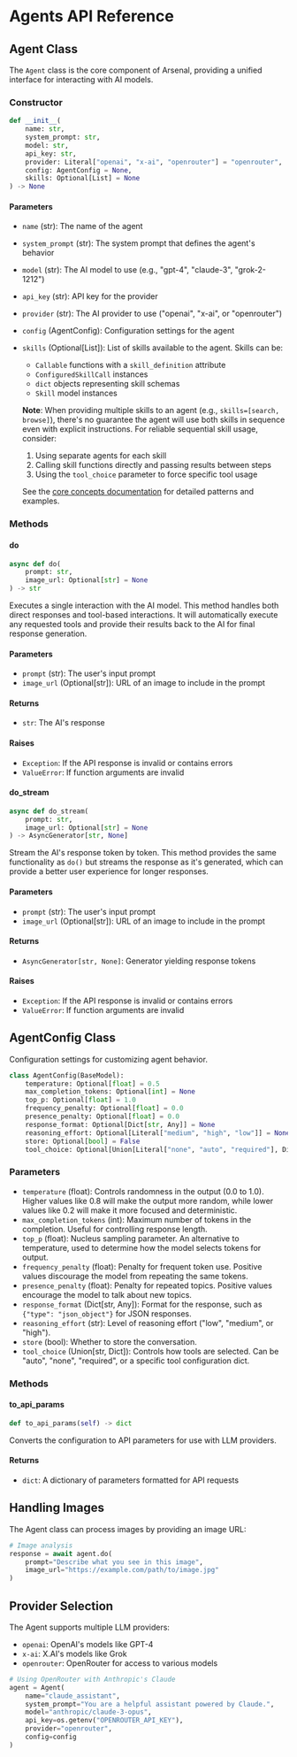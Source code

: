 # Agents API Reference

## Agent Class

The `Agent` class is the core component of Arsenal, providing a unified interface for interacting with AI models.

### Constructor

```python
def __init__(
    name: str,
    system_prompt: str,
    model: str,
    api_key: str,
    provider: Literal["openai", "x-ai", "openrouter"] = "openrouter",
    config: AgentConfig = None,
    skills: Optional[List] = None
) -> None
```

#### Parameters

- `name` (str): The name of the agent
- `system_prompt` (str): The system prompt that defines the agent's behavior
- `model` (str): The AI model to use (e.g., "gpt-4", "claude-3", "grok-2-1212")
- `api_key` (str): API key for the provider
- `provider` (str): The AI provider to use ("openai", "x-ai", or "openrouter")
- `config` (AgentConfig): Configuration settings for the agent
- `skills` (Optional[List]): List of skills available to the agent. Skills can be:
  - `Callable` functions with a `skill_definition` attribute
  - `ConfiguredSkillCall` instances
  - `dict` objects representing skill schemas
  - `Skill` model instances

  **Note**: When providing multiple skills to an agent (e.g., `skills=[search, browse]`), there's no guarantee the agent will use both skills in sequence even with explicit instructions. For reliable sequential skill usage, consider:
  1. Using separate agents for each skill
  2. Calling skill functions directly and passing results between steps
  3. Using the `tool_choice` parameter to force specific tool usage

  See the [core concepts documentation](../core-concepts/agents.md#important-notes-on-using-multiple-skills) for detailed patterns and examples.

### Methods

#### do

```python
async def do(
    prompt: str,
    image_url: Optional[str] = None
) -> str
```

Executes a single interaction with the AI model. This method handles both direct responses and tool-based interactions. It will automatically execute any requested tools and provide their results back to the AI for final response generation.

#### Parameters

- `prompt` (str): The user's input prompt
- `image_url` (Optional[str]): URL of an image to include in the prompt

#### Returns

- `str`: The AI's response

#### Raises

- `Exception`: If the API response is invalid or contains errors
- `ValueError`: If function arguments are invalid

#### do_stream

```python
async def do_stream(
    prompt: str,
    image_url: Optional[str] = None
) -> AsyncGenerator[str, None]
```

Stream the AI's response token by token. This method provides the same functionality as `do()` but streams the response as it's generated, which can provide a better user experience for longer responses.

#### Parameters

- `prompt` (str): The user's input prompt
- `image_url` (Optional[str]): URL of an image to include in the prompt

#### Returns

- `AsyncGenerator[str, None]`: Generator yielding response tokens

#### Raises

- `Exception`: If the API response is invalid or contains errors
- `ValueError`: If function arguments are invalid

## AgentConfig Class

Configuration settings for customizing agent behavior.

```python
class AgentConfig(BaseModel):
    temperature: Optional[float] = 0.5
    max_completion_tokens: Optional[int] = None
    top_p: Optional[float] = 1.0
    frequency_penalty: Optional[float] = 0.0
    presence_penalty: Optional[float] = 0.0
    response_format: Optional[Dict[str, Any]] = None
    reasoning_effort: Optional[Literal["medium", "high", "low"]] = None
    store: Optional[bool] = False
    tool_choice: Optional[Union[Literal["none", "auto", "required"], Dict[str, Any]]] = "auto"
```

### Parameters

- `temperature` (float): Controls randomness in the output (0.0 to 1.0). Higher values like 0.8 will make the output more random, while lower values like 0.2 will make it more focused and deterministic.
- `max_completion_tokens` (int): Maximum number of tokens in the completion. Useful for controlling response length.
- `top_p` (float): Nucleus sampling parameter. An alternative to temperature, used to determine how the model selects tokens for output.
- `frequency_penalty` (float): Penalty for frequent token use. Positive values discourage the model from repeating the same tokens.
- `presence_penalty` (float): Penalty for repeated topics. Positive values encourage the model to talk about new topics.
- `response_format` (Dict[str, Any]): Format for the response, such as `{"type": "json_object"}` for JSON responses.
- `reasoning_effort` (str): Level of reasoning effort ("low", "medium", or "high").
- `store` (bool): Whether to store the conversation.
- `tool_choice` (Union[str, Dict]): Controls how tools are selected. Can be "auto", "none", "required", or a specific tool configuration dict.

### Methods

#### to_api_params

```python
def to_api_params(self) -> dict
```

Converts the configuration to API parameters for use with LLM providers.

#### Returns

- `dict`: A dictionary of parameters formatted for API requests

## Handling Images

The Agent class can process images by providing an image URL:

```python
# Image analysis
response = await agent.do(
    prompt="Describe what you see in this image",
    image_url="https://example.com/path/to/image.jpg"
)
```

## Provider Selection

The Agent supports multiple LLM providers:

- `openai`: OpenAI's models like GPT-4
- `x-ai`: X.AI's models like Grok
- `openrouter`: OpenRouter for access to various models

```python
# Using OpenRouter with Anthropic's Claude
agent = Agent(
    name="claude_assistant",
    system_prompt="You are a helpful assistant powered by Claude.",
    model="anthropic/claude-3-opus",
    api_key=os.getenv("OPENROUTER_API_KEY"),
    provider="openrouter",
    config=config
)
```
